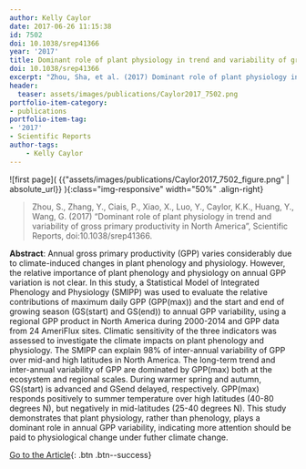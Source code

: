 ```yaml
---
author: Kelly Caylor
date: 2017-06-26 11:15:38
id: 7502
doi: 10.1038/srep41366
year: '2017'
title: Dominant role of plant physiology in trend and variability of gross primary productivity in North America
doi: 10.1038/srep41366
excerpt: "Zhou, Sha, et al. (2017) Dominant role of plant physiology in trend and variability of gross primary productivity in North America, Scientific Reports, doi:10.1038/srep41366"
header:
  teaser: assets/images/publications/Caylor2017_7502.png
portfolio-item-category:
- publications
portfolio-item-tag:
- '2017'
- Scientific Reports
author-tags:
    - Kelly Caylor
---
```


![first page]( {{"assets/images/publications/Caylor2017_7502_figure.png" | absolute_url}} ){:class="img-responsive" width="50%" .align-right}


> Zhou, S., Zhang, Y., Ciais, P., Xiao, X., Luo, Y., Caylor, K.K., Huang, Y., Wang, G. (2017) “Dominant role of plant physiology in trend and variability of gross primary productivity in North America”, Scientific Reports, doi:10.1038/srep41366.


**Abstract**:  Annual gross primary productivity (GPP) varies considerably due to climate-induced changes in plant phenology and physiology. However, the relative importance of plant phenology and physiology on annual GPP variation is not clear. In this study, a Statistical Model of Integrated Phenology and Physiology (SMIPP) was used to evaluate the relative contributions of maximum daily GPP (GPP(max)) and the start and end of growing season (GS(start) and GS(end)) to annual GPP variability, using a regional GPP product in North America during 2000-2014 and GPP data from 24 AmeriFlux sites. Climatic sensitivity of the three indicators was assessed to investigate the climate impacts on plant phenology and physiology. The SMIPP can explain 98% of inter-annual variability of GPP over mid-and high latitudes in North America. The long-term trend and inter-annual variability of GPP are dominated by GPP(max) both at the ecosystem and regional scales. During warmer spring and autumn, GS(start) is advanced and GSend delayed, respectively. GPP(max) responds positively to summer temperature over high latitudes (40-80 degrees N), but negatively in mid-latitudes (25-40 degrees N). This study demonstrates that plant physiology, rather than phenology, plays a dominant role in annual GPP variability, indicating more attention should be paid to physiological change under futher climate change.


[Go to the Article](https://www.nature.com/articles/srep41366){: .btn .btn--success}
